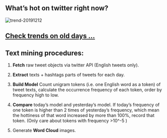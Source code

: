 ## What’s hot on twitter right now?

![trend-20191212][wordcloud]

[wordcloud]: https://raw.githubusercontent.com/xdqc/tweet-trend-everyday/master/word-cloud/trend-20191212.png?token=AF5V4P7ADR6KQBZ4CEDTNIK6AXRMU "trend-20191212"

## [Check trends on old days ...](https://github.com/xdqc/tweet-trend-everyday/tree/master/word-cloud)

## Text mining procedures:

1. **Fetch** raw tweet objects via twitter API (English tweets only).

2. **Extract** texts + hashtags parts of tweets for each day.

3. **Build Model** Count unigram tokens (i.e. one English word as a token) of tweet texts, calculate the occurrence frequency of each token, order by frequency high to low.

4. **Compare** today’s model and yesterday’s model. If today’s frequency of one token is higher than 2 times of yesterday’s frequency, which mean the hottiness of that word increased by more than 100%, record that token. (Only care about tokens with frequency >10^-5 )

5. Generate **Word Cloud** images.
